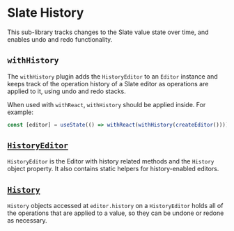 # Slate History

This sub-library tracks changes to the Slate value state over time, and enables undo and redo functionality.

## `withHistory`

The `withHistory` plugin adds the `HistoryEditor` to an `Editor` instance and keeps track of the operation history of a Slate editor as operations are applied to it, using undo and redo stacks.

When used with `withReact`, `withHistory` should be applied inside. For example:

```javascript
const [editor] = useState(() => withReact(withHistory(createEditor())))
```

## [`HistoryEditor`](../history/history-editor.md)

`HistoryEditor` is the Editor with history related methods and the `History` object property. It also contains static helpers for history-enabled editors.

## [`History`](../history/history.md)

`History` objects accessed at `editor.history` on a `HistoryEditor` holds all of the operations that are applied to a value, so they can be undone or redone as necessary.
